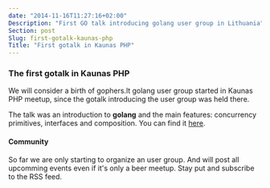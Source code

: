 ```yaml
---
date: "2014-11-16T11:27:16+02:00"
Description: "First GO talk introducing golang user group in Lithuania"
Section: post
Slug: first-gotalk-kaunas-php
Title: "First gotalk in Kaunas PHP"
---
```


### The first gotalk in Kaunas PHP

We will consider a birth of gophers.lt golang user group started in Kaunas PHP meetup, since the
gotalk introducing the user group was held there.

The talk was an introduction to **golang** and the main features: concurrency primitives, interfaces and composition.
You can find it [here](http://gotalks.gediminasm.org/why-we-use-golang.slide).

#### Community

So far we are only starting to organize an user group. And will post all upcomming events even if it's only a beer meetup.
Stay put and subscribe to the RSS feed.
